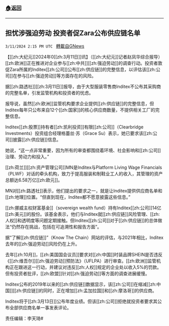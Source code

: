 ###  [:house:返回](README.md)
---


## 担忧涉强迫劳动 投资者促Zara公布供应链名单
`3/11/2024 2:15 PM UTC ` [轉載自GNews](https://gnews.org/articles/2384749)

【[[zh:大纪元]]2024年0[[zh:3月11日]]讯】（[[zh:大纪元]]记者赵凤华综合报导）[[zh:欧洲]]正在推进对企业参与[[zh:中共]][[zh:强迫劳动]]的调查行动。投资者敦促Zara所属的Inditex[[zh:公司]]公布[[zh:供应链]]的完整信息，以评估该[[zh:公司]]在参与[[zh:强迫劳动]]等方面存在的风险。

据[[zh:路透社]][[zh:3月11日]]报导，由于大型服装零售商Inditex不公布其采购商的完整名单，引发监管机构和投资者的忧虑。

报导说，虽然[[zh:欧洲]]监管机构要求企业提供[[zh:供应链]]的完整信息，但Inditex每年只公布来自12个[[zh:国家]]的核心供应商数量，不提供相关工厂的完整信息。

Inditex[[zh:股票]]持有者[[zh:凯利投资]]有限[[zh:公司]]（Clearbridge Investments）投资组合经理格蕾丝‧苏（Grace Su）表示，她已要求该[[zh:公司]]披露[[zh:供应链]]信息。

她说，“这一点非常重要，因为所有的审查都围绕着环境、社会影响和[[zh:公司]]治理、劳动力和投入。”

[[zh:荷兰]][[zh:资产管理公司]]MN是Inditex与Platform Living Wage Financials（PLWF）对话的牵头机构，致力于提高服装和制鞋业工人的收入，其管理的资产总额达6.58万亿[[zh:欧元]]。

MN对[[zh:路透社]]表示，他们提出的要求之一，就是让Inditex提供供应商名单和[[zh:地理]]位置。“但直到现在，Inditex都不愿意披露这些信息。”

[[zh:挪威主权财富基金]]（sovereign wealth fund）持有Inditex[[zh:公司]]14亿[[zh:美元]]的股份。该基金表示，他们与Inditex就[[zh:供应链]]风险管理、[[zh:人权]]和透明度等问题定期接触。但Inditex[[zh:公司]]对于[[zh:供应链]]的总体做法“仍然存在挑战，包括在可追溯性和报告方面”。

据“了解[[zh:供应链]]”（Know The Chain）网站的评估，与2021年相比，Inditex去年的[[zh:强迫劳动]]风险仍在上升。

去年[[zh:10月]]，[[zh:美国国会议员]]要求对[[zh:中国]]时装品牌SHEIN是否违反《[[zh:维吾尔]][[zh:强迫劳动]]预防法》（UFLPA）进行审查。[[zh:欧洲]]监管机构正在跟进这一行动，并建议对违反[[zh:人权]]规定的企业处以收入5%的罚款。但有投资者批评，[[zh:欧盟]]针对[[zh:强迫劳动]]等方面的调查进展缓慢。

Inditex公布的2019年以来的[[zh:供应链]]数据显示，该[[zh:公司]]在缩减[[zh:中国]][[zh:供应链]]的同时，正在增加[[zh:孟加拉国]]和[[zh:摩洛哥]]的供应商。

Inditex将于[[zh:3月13日]]公布年度业绩。但该[[zh:公司]]拒绝就投资者要求其公布全部供应商名单一事发表评论。

责任编辑：李天琦#

